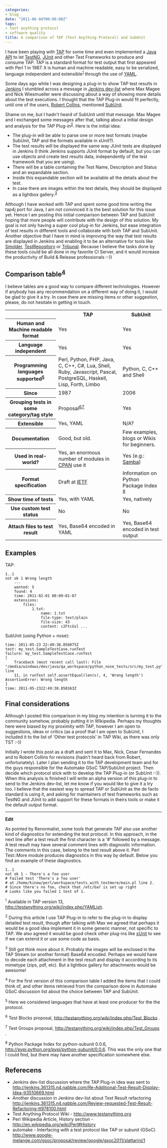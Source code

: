 ```yaml
---
categories:
- blog
date: "2011-06-04T00:00:00Z"
tags:
- test anything protocol
- software quality
title: A comparison of TAP (Test Anything Protocol) and SubUnit
---
```


<p>
    I have been playing with <a href="http://www.testanything.org">TAP</a> for some time and even implemented a <a
        href="http://www.tap4j.org">Java API</a> to let <a href="http://www.testng.org">TestNG</a>, <a
        href="http://www.junit.org">JUnit</a> and other Test Frameworks to produce and consume TAP. TAP is a standard
    format for test output that first appeared with Perl 1 in 1987. It is human and machine readable, easy to be
    serialized, language independent and extensible<sup><a href="#1">1</a></sup> through the use of <a
        href="http://www.yaml.org">YAML</a>.
</p>

<p>
    Some days ago while I was designing a plug-in to show TAP test results in <a href="http://www.jenkins-ci.org">Jenkins</a>
    I stumbled across a message in <a href="http://jenkins.361315.n4.nabble.com/Jenkins-dev-f387835.html">Jenkins
        dev-list</a> where Max Magee and Nick Wiesmueller were discussing about a way of showing more details about the test
    executions. I thought that the TAP Plug-in would fit perfectly, until one of the users, <a
        href="https://launchpad.net/~lifeless">Robert Collins</a>, mentioned <a href="https://launchpad.net/subunit">SubUnit</a>.
</p>

<p>
    Shame on me, but I hadn't heard of SubUnit until that message. Max Magee and I exchanged some messages after that,
    talking about a initial design and analysis for the TAP Plug-in<sup><a href="#2">2</a></sup>. Here is the initial
    idea:
<p>
<ul>
    <li>The plug-in will be able to parse one or more test formats (maybe SubUnit, TAP and the formats available in
        xUnit?).</li>
    <li>The test results will be displayed the same way JUnit tests are displayed in Jenkins (I think Jenkins
        supports JUnit format by default, but you can use objects and create test results data, independently of the
        test framework that you are using).</li>
    <li>There will be a table containing the Test Name, Description and Status and an expandable section.</li>
    <li>Inside this expandable section will be available all the details about the test.</li>
    <li>In case there are images within the test details, they should be displayed as a lightbox gallery.<sup><a
            href="#3">3</a></sup></li>
</ul>
<p>
    Although I have worked with TAP and spent some good time writing the tap4j port for Java, I am not convinced it is
    the best solution for this issue yet. Hence I am posting this initial comparison between TAP and SubUnit hoping that
    more people will contribute with the design of this solution. My goal is not only having a super cool plug-in for
    Jenkins, but ease integration of test results in different tools and collaborate with both TAP and SubUnit. Another
    objective that I have in mind is improving the way that test results are displayed in Jenkins and enabling it to be
    an alternative for tools like <a href="http://sourceforge.net/projects/smolder/">Smolder</a>, <a
        href="https://launchpad.net/testrepository">TestRepository</a> or <a href="https://launchpad.net/tribunal">Tribunal</a>.
    Because I believe the tasks done by these tools could be all done in my favorite CI Server, and it would increase
    the productivity of Build &amp; Release professionals :-))
</p>

<!--more-->
<h2>
    Comparison table<sup><a href="#4">4</a></sup>
</h2>
<p>I believe tables are a good way to compare different technologies. However if anybody has any recommendation on a
    different way of doing it, I would be glad to give it a try. In case there are missing items or other suggestion,
    please, do not hesitate in getting in touch.</p>
<table class='table table-bordered table-hover table-striped'>
    <tbody>
        <tr>
            <th></th>
            <th class="center">TAP</th>
            <th class="center">SubUnit</th>
        </tr>
        <tr>
            <th>Human and Machine readable format</th>
            <td class="center">Yes</td>
            <td class="center">Yes</td>
        </tr>
        <tr>
            <th>Language independent</th>
            <td class="center">Yes</td>
            <td class="center">Yes</td>
        </tr>
        <tr>
            <th>Programming languages supported<sup><a href="#5">5</a></sup></th>
            <td class="center">Perl, Python, PHP, Java, C, C++, C#, Lua, Shell, Ruby, Javascript, Pascal,
                PostgreSQL, Haskell, Lisp, Forth, Limbo</td>
            <td class="center">Python, C, C++ and Shell</td>
        </tr>
        <tr>
            <th>Since</th>
            <td class="center">1987</td>
            <td class="center">2006</td>
        </tr>
        <tr>
            <th>Grouping tests in some category/tag style</th>
            <td class="center">Proposal<sup><a href="#6">6</a></sup><sup><a href="#7">7</a></sup></td>
            <td class="center">Yes</td>
        </tr>
        <tr>
            <th>Extensible</th>
            <td class="center">Yes, YAML</td>
            <td class="center">N/A?</td>
        </tr>
        <tr>
            <th>Documentation</th>
            <td class="center">Good, but old.</td>
            <td class="center">Few examples, blogs or Wikis for beginners.</td>
        </tr>
        <tr>
            <th>Used in real-world?</th>
            <td class="center">Yes, an enormous number of modules in <a href="http://www.cpan.org/">CPAN</a> use it
            </td>
            <td class="center">Yes (e.g.: <a href="http://www.samba.org/">Samba</a>)
            </td>
        </tr>
        <tr>
            <th>Format specification</th>
            <td class="center">Draft at <a
                href="http://testanything.org/wiki/index.php/TAP_at_IETF:_Draft_Standard">IETF</a></td>
            <td class="center">Information on Python Package Index <sup><a href="#8">8</a></sup></td>
        </tr>
        <tr>
            <th>Show time of tests</th>
            <td class="center">Yes, with YAML</td>
            <td class="center">Yes, natively</td>
        </tr>
        <tr>
            <th>Use custom test status</th>
            <td class="center">No</td>
            <td class="center">No</td>
        </tr>
        <tr>
            <th>Attach files to test result</th>
            <td class="center">Yes, Base64 encoded in YAML</td>
            <td class="center">Yes, Base64 encoded in test output</td>
        </tr>
    </tbody>
</table>

<h2>Examples</h2>

TAP: 
```shell
1..1
not ok 1 Wrong length 
    ---
    wanted: 5
    found: 4
    time: 2011-02-01 00:09:01-07
    extensions: 
        files: 
            1.txt:
                name: 1.txt 
                file-type: text/plain 
                file-size: 43 
                content: c2FtcGxl ...
```

SubUnit (using Python + nose): 
```shell
time: 2011-05-23 22:49:38.856075Z
test: my_test.SampleTestCase.runTest 
failure: my_test.SampleTestCase.runTest 
[ 
    Traceback (most recent call last): File "/media/windows/dev/java/qa_workspace/python_nose_tests/src/my_test.py", line
    11, in runTest self.assertEqual(len(s), 4, 'Wrong length') AssertionError: Wrong length 
] 
time: 2011-05-2322:49:38.858163Z
```

<h2>Final considerations</h2>

<p>Although I posted this comparison in my blog my intention is turning it to the community somehow, probably putting it in
Wikipedia. Perhaps my thoughts here were biased by my proximity with TAP, however I am open to suggestions, ideas or
critics (as a proof that I am open to SubUnit, I included it to the list of 'Other test protocols' in TAP Wiki, as there
was only TST :-))</p>

<p>Initially I wrote this post as a draft and sent it to Max, Nick, Cesar Fernandes and to Robert Collins for 
revisions (hadn't heard back from Robert, unfortunately). Later I plan sending it to the TAP
development team and for the guys responsible for the Automake GSoC TAP/SubUnit project. Then decide which protocol
stick with to develop the TAP Plug-in (or SubUnit :-)). When this analysis is finished I will write an alpha version of
this plug-in to send to the Jenkins dev-list, let me know if you would like to give it a try too. I believe that the
easiest way to spread TAP or SubUnit as the de facto standard is using it, and asking for maintainers of test frameworks
such as TestNG and JUnit to add support for these formats in theirs tools or make it the default output format.

<hr/>

<p><strong>Edit</strong></p>

<p>As pointed by Renormalist, some tools that generate TAP also use another kind of diagnostics for extending the
    test protocol. In this approach, in the next line after a test result the first character is a '#' followed by a
    message. A test result may have several comment lines with diagnostic information. The comments in this case, belong
    to the test result above it. Perl Test::More module produces diagnostics in this way by default. Below you find an
    example of these diagnostics.</p>

```shell
1..1 
not ok 1 - There's a foo user 
# Failed test 'There's a foo user' 
# at /home/kinow/perl/workspace/tests_with_testmore/main.pl line 2. 
# Since there's no foo, check that /etc/bar is set up right 
# Looks like you failed 1 test of 1.
```

<sup><a name="1"></a>1</sup>
Available in TAP version 13, http://testanything.org/wiki/index.php/YAMLish.

<sup><a name="2"></a>2</sup>
During this article I use TAP Plug-in to refer to the plug-in to display detailed test result, though after talking with
Max we agreed that perhaps it would be a good idea implement it in some generic manner, not specific to TAP. We also
agreed it would be good check other plug-ins like
<a href="https://wiki.jenkins-ci.org/display/JENKINS/xUnit+Plugin">xUnit</a>
to see if we can extend it or use some code as basis.

<sup><a name="3"></a>3</sup>
Still got think more about it. Probably the images will be enclosed in the TAP Stream (or another format) Base64
encoded. Perhaps we would have to decode each attachment in the test result and display it according to its mimetype
(zips, pdf, etc). But a lightbox gallery for attachments would be awesome!

<sup><a name="4"></a>4</sup>
For the first version of this comparison table I added the items that I could think of, and other items retrieved from
the comparison done in Automake GSoC discussion list about the choice between TAP and SubUnit.

<sup><a name="5"></a>5</sup>
Here we considered languages that have at least one producer for the the protocol.

<sup><a name="6"></a>6</sup>
Test Blocks proposal,
<a href="http://testanything.org/wiki/index.php/Test_Blocks">http://testanything.org/wiki/index.php/Test_Blocks</a>
.

<sup><a name="7"></a>7</sup>
Test Groups proposal,
<a href="http://testanything.org/wiki/index.php/Test_Groups">http://testanything.org/wiki/index.php/Test_Groups</a>
.

<sup><a name="8"></a>8</sup>
Python Package Index for python-subunit 0.0.6,
<a href="http://pypi.python.org/pypi/python-subunit/0.0.6">http://pypi.python.org/pypi/python-subunit/0.0.6. This
    was the only one that I could find, but there may have another specification somewhere else.</a>

<h2>Referecens</h2>

* Jenkins dev-list discussion where the TAP Plug-in idea was sent to
<a href="http://jenkins.361315.n4.nabble.com/Re-Additional-Test-Result-Display-Idea-tt3510669.html">http://jenkins.361315.n4.nabble.com/Re-Additional-Test-Result-Display-Idea-tt3510669.html</a>
* Another discussion in Jenkins dev-list about Test Result refactoring
<a href="http://jenkins.361315.n4.nabble.com/Review-requested-Test-Result-Refactoring-tt978100.html">http://jenkins.361315.n4.nabble.com/Review-requested-Test-Result-Refactoring-tt978100.html</a>
* Test Anything Protocol Wiki -
<a href="http://www.testanything.org">http://www.testanything.org</a>
* Perl Wikipedia Article, History section -
<a href="http://en.wikipedia.org/wiki/Perl#History">http://en.wikipedia.org/wiki/Perl#History</a>
* automake - Interfacing with a test protocol like TAP or subunit (GSoC)
<a href="http://www.google-melange.com/gsoc/proposal/review/google/gsoc2011/slattarini/1">http://www.google-melange.com/gsoc/proposal/review/google/gsoc2011/slattarini/1</a>
